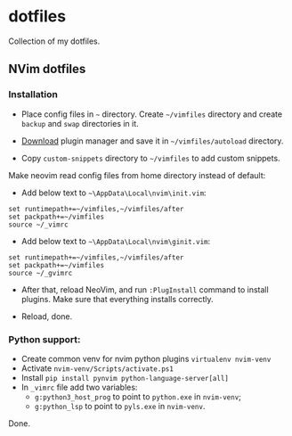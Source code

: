 # dotfiles

Collection of my dotfiles.

## NVim dotfiles

### Installation
- Place config files in `~` directory.
Create `~/vimfiles` directory and create `backup` and `swap` directories in it.

- [Download](https://github.com/junegunn/vim-plug/blob/master/plug.vim)
plugin manager and save it in `~/vimfiles/autoload` directory.

- Copy `custom-snippets` directory to `~/vimfiles` to add custom snippets.

Make neovim read config files from home directory instead of default:

- Add below text to `~\AppData\Local\nvim\init.vim`:
```vim
set runtimepath+=~/vimfiles,~/vimfiles/after
set packpath+=~/vimfiles
source ~/_vimrc
```
- Add below text to `~\AppData\Local\nvim\ginit.vim`:
```vim
set runtimepath+=~/vimfiles,~/vimfiles/after
set packpath+=~/vimfiles
source ~/_gvimrc
```

- After that, reload NeoVim, and run `:PlugInstall` command to install plugins.
Make sure that everything installs correctly.

- Reload, done.

### Python support:
- Create common venv for nvim python plugins `virtualenv nvim-venv`
- Activate `nvim-venv/Scripts/activate.ps1`
- Install `pip install pynvim python-language-server[all]`
- In `_vimrc` file add two variables:
  - `g:python3_host_prog` to point to `python.exe` in `nvim-venv`;
  - `g:python_lsp` to point to `pyls.exe` in `nvim-venv`.

Done.
